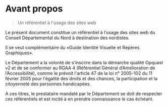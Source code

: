 # Avant propos

> Un référentiel à l'usage des sites web


Le présent document constitue un référentiel à l’usage des sites web du Conseil Départemental du Nord à destination des nordistes.

Il se veut complémentaire du «Guide Identité Visuelle et Repères Graphiques».

Le Département a la volonté de s’inscrire dans la démarche qualité Opquast v2 et de se conformer au RGAA 4 (Référentiel Général d’Amélioration de l’Accessibilité), comme le prévoit l'article 47 de la loi n° 2005-102 du 11 février 2005 pour l'égalité des droits et des chances, la participation et la citoyenneté des personnes handicapées.

A ces titres, le prestataire mandaté par le Département se doit de respecter ces référentiels et est incité à en prendre connaissance le cas échéant.


